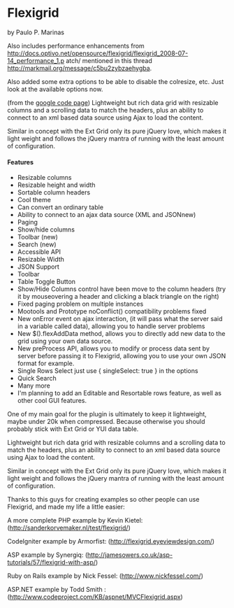 # Flexigrid

by Paulo P. Marinas

Also includes performance enhancements from
http://docs.optivo.net/opensource/flexigrid/flexigrid_2008-07-14_performance_1.p
atch/ mentioned in this thread http://markmail.org/message/c5bu2zybzaehygba.

Also added some extra options to be able to disable the colresize, etc.
Just look at the available options now.

(from the [google code page](http://code.google.com/p/flexigrid/))
Lightweight but rich data grid with resizable columns and a scrolling data to match the headers, plus an ability to connect to an xml based data source using Ajax to load the content.

Similar in concept with the Ext Grid only its pure jQuery love, which makes it light weight and follows the jQuery mantra of running with the least amount of configuration.

#### Features

* Resizable columns
* Resizable height and width
* Sortable column headers
* Cool theme
* Can convert an ordinary table
* Ability to connect to an ajax data source (XML and JSONnew)
* Paging
* Show/hide columns
* Toolbar (new)
* Search (new)
* Accessible API
* Resizable Width
* JSON Support
* Toolbar
* Table Toggle Button
* Show/Hide Columns control have been move to the column headers (try it by mouseovering a header and clicking a black triangle on the right)
* Fixed paging problem on multiple instances
* Mootools and Prototype noConflict() compatibility problems fixed
* New onError event on ajax interaction, (it will pass what the server said in a variable called data), allowing you to handle server problems
* New $().flexAddData method, allows you to directly add new data to the grid using your own data source.
* New preProcess API, allows you to modify or process data sent by server before passing it to Flexigrid, allowing you to use your own JSON format for example.
* Single Rows Select just use { singleSelect: true } in the options
* Quick Search
* Many more
* I'm planning to add an Editable and Resortable rows feature, as well as other cool GUI features.

One of my main goal for the plugin is ultimately to keep it lightweight, maybe under 20k when compressed. Because otherwise you should probably stick with Ext Grid or YUI data table.

Lightweight but rich data grid with resizable columns and a scrolling data to match the headers, plus an ability to connect to an xml based data source using Ajax to load the content. 
 
Similar in concept with the Ext Grid only its pure jQuery love, which makes it light weight and follows the jQuery mantra of running with the least amount of configuration.

Thanks to this guys for creating examples so other people can use Flexigrid, and made my life a little easier:

A more complete PHP example by Kevin Kietel: (http://sanderkorvemaker.nl/test/flexigrid/)

CodeIgniter example by Armorfist: (http://flexigrid.eyeviewdesign.com/)

ASP example by Synergiq: (http://jamesowers.co.uk/asp-tutorials/57/flexigrid-with-asp/)

Ruby on Rails example by Nick Fessel: (http://www.nickfessel.com/)

ASP.NET example by Todd Smith : (http://www.codeproject.com/KB/aspnet/MVCFlexigrid.aspx)
